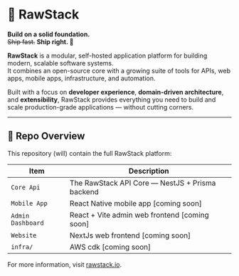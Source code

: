 # 🧱 RawStack

**Build on a solid foundation.**  
~~Ship fast.~~ **Ship right. 🚀**

**RawStack** is a modular, self-hosted application platform for building modern, scalable software systems.  
It combines an open-source core with a growing suite of tools for APIs, web apps, mobile apps, infrastructure, and automation.

Built with a focus on **developer experience**, **domain-driven architecture**, and **extensibility**, RawStack provides everything you need to build and scale production-grade applications — without cutting corners.

---

## 🧩 Repo Overview

This repository (will) contain the full RawStack platform:

| Item              | Description                       |
|-------------------|-----------------------------------|
| `Core Api`        | The RawStack API Core — NestJS + Prisma backend |
| `Mobile App`      | React Native mobile app [coming soon] |
| `Admin Dashboard` | React + Vite admin web frontend [coming soon]  |
| `Website`         | NextJs  web frontend [coming soon]             |
| `infra/`          | AWS cdk [coming soon]                           |

For more information, visit [rawstack.io](https://rawstack.io).
